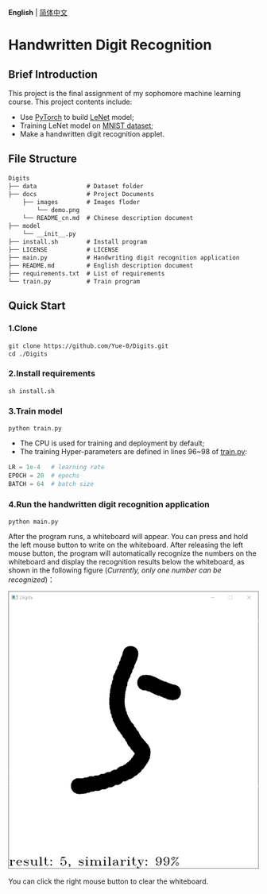 __English__ | [简体中文](docs/README_cn.md)

# Handwritten Digit Recognition

## Brief Introduction

This project is the final assignment of my sophomore machine learning course.
This project contents include:

[PyTorch]: https://pytorch.org/ "PyTorch"

* Use [PyTorch] to build [LeNet](https://ieeexplore.ieee.org/document/726791) model;
* Training LeNet model on [MNIST dataset](https://yann.lecun.com/exdb/mnist/);
* Make a handwritten digit recognition applet.

## File Structure

```
Digits
├── data              # Dataset folder
├── docs              # Project Documents
    ├── images        # Images floder
        └── demo.png
    └── README_cn.md  # Chinese description document
├── model
    └── __init__.py
├── install.sh        # Install program
├── LICENSE           # LICENSE
├── main.py           # Handwriting digit recognition application
├── README.md         # English description document
├── requirements.txt  # List of requirements
└── train.py          # Train program
```

## Quick Start

### 1.Clone

```shell
git clone https://github.com/Yue-0/Digits.git
cd ./Digits
```

### 2.Install requirements

```shell
sh install.sh
```

### 3.Train model

```shell
python train.py
```

* The CPU is used for training and deployment by default;
* The training Hyper-parameters are defined in lines 96~98 of [train.py](train.py):
```python
LR = 1e-4   # learning rate
EPOCH = 20  # epochs
BATCH = 64  # batch size
```

### 4.Run the handwritten digit recognition application

```shell
python main.py
```

After the program runs, a whiteboard will appear.
You can press and hold the left mouse button to write on the whiteboard.
After releasing the left mouse button, the program will automatically recognize
the numbers on the whiteboard and display the recognition results below the
whiteboard, as shown in the following figure
(_Currently, only one number can be recognized_)：

![demo](docs/images/demo.png)

You can click the right mouse button to clear the whiteboard.

